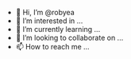 - 👋 Hi, I’m @robyea
- 👀 I’m interested in ...
- 🌱 I’m currently learning ...
- 💞️ I’m looking to collaborate on ...
- 📫 How to reach me ...

<!---
robyea/robyea is a ✨ special ✨ repository because its `README.md` (this file) appears on your GitHub profile.
You can click the Preview link to take a look at your changes.
--->

